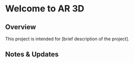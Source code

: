 # Welcome to AR 3D 

## Overview
This project is intended for [brief description of the project].

## Notes & Updates 
